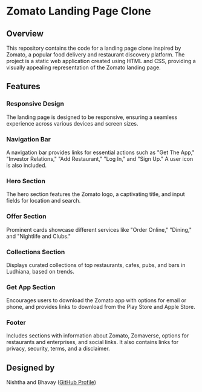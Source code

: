 
# Zomato Landing Page Clone

## Overview
This repository contains the code for a landing page clone inspired by Zomato, a popular food delivery and restaurant discovery platform. The project is a static web application created using HTML and CSS, providing a visually appealing representation of the Zomato landing page.

## Features

### Responsive Design
The landing page is designed to be responsive, ensuring a seamless experience across various devices and screen sizes.

### Navigation Bar
A navigation bar provides links for essential actions such as "Get The App," "Investor Relations," "Add Restaurant," "Log In," and "Sign Up." A user icon is also included.

### Hero Section
The hero section features the Zomato logo, a captivating title, and input fields for location and search.

### Offer Section
Prominent cards showcase different services like "Order Online," "Dining," and "Nightlife and Clubs."

### Collections Section
Displays curated collections of top restaurants, cafes, pubs, and bars in Ludhiana, based on trends.

### Get App Section
Encourages users to download the Zomato app with options for email or phone, and provides links to download from the Play Store and Apple Store.

### Footer
Includes sections with information about Zomato, Zomaverse, options for restaurants and enterprises, and social links. It also contains links for privacy, security, terms, and a disclaimer.

## Designed by
Nishtha and Bhavay ([GitHub Profile](https://github.com/bh4vay))
